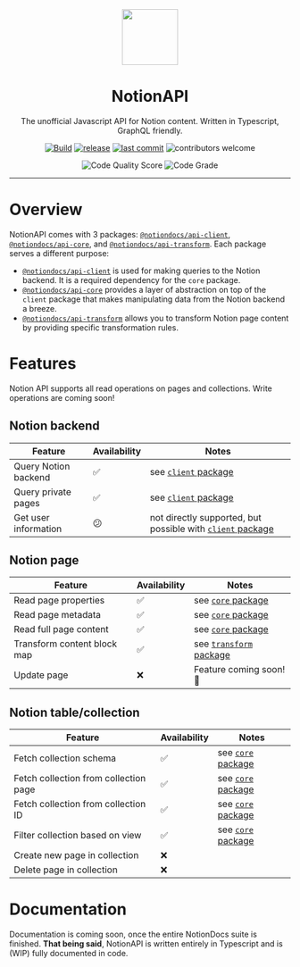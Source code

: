 <div align="center">

<img src="https://avatars2.githubusercontent.com/u/67568167" width="100"/>  

<h1>NotionAPI</h1>
<p>The unofficial Javascript API for Notion content. Written in Typescript, GraphQL friendly.</p>

[![Build](https://github.com/NotionDocs/NotionAPI/actions/workflows/build.yml/badge.svg)](https://github.com/NotionDocs/NotionAPI/actions/workflows/build.yml)
[![release](https://badgen.net/github/release/NotionDocs/NotionAPI)](https://github.com/NotionDocs/NotionAPI/releases)
[![last commit](https://badgen.net/github/last-commit/NotionDocs/NotionAPI/main)](https://github.com/NotionDocs/NotionAPI/commits/main)
![contributors welcome](https://badgen.net/badge/contributors/welcome/purple)

![Code Quality Score](https://www.code-inspector.com/project/21908/score/svg)
![Code Grade](https://www.code-inspector.com/project/21908/status/svg)

</div>

---

# Overview

NotionAPI comes with 3 packages: [`@notiondocs/api-client`](https://github.com/NotionDocs/NotionAPI/packages/696039), [`@notiondocs/api-core`](https://github.com/NotionDocs/NotionAPI/packages/696041), and [`@notiondocs/api-transform`](https://github.com/NotionDocs/NotionAPI/packages/696040). Each package serves a different purpose:

- [`@notiondocs/api-client`](https://github.com/NotionDocs/NotionAPI/packages/696039) is used for making queries to the Notion backend. It is a required dependency for the `core` package.
- [`@notiondocs/api-core`](https://github.com/NotionDocs/NotionAPI/packages/696041) provides a layer of abstraction on top of the `client` package that makes manipulating data from the Notion backend a breeze.
- [`@notiondocs/api-transform`](https://github.com/NotionDocs/NotionAPI/packages/696040) allows you to transform Notion page content by providing specific transformation rules.

# Features

Notion API supports all read operations on pages and collections. Write operations are coming soon!

## Notion backend

| Feature | Availability | Notes |
|---------|--------------|-------|
| Query Notion backend | ✅ | see [`client` package](https://github.com/NotionDocs/NotionAPI/tree/main/packages/client) |
| Query private pages | ✅ | see [`client` package](https://github.com/NotionDocs/NotionAPI/tree/main/packages/client) |
| Get user information | 😕 | not directly supported, but possible with [`client` package](https://github.com/NotionDocs/NotionAPI/tree/main/packages/client) |

## Notion page

| Feature | Availability | Notes |
|---------|--------------|-------|
| Read page properties | ✅ | see [`core` package](https://github.com/NotionDocs/NotionAPI/tree/main/packages/core) |
| Read page metadata | ✅ | see [`core` package](https://github.com/NotionDocs/NotionAPI/tree/main/packages/core) |
| Read full page content | ✅ | see [`core` package](https://github.com/NotionDocs/NotionAPI/tree/main/packages/core) |
| Transform content block map | ✅ | see [`transform` package](https://github.com/NotionDocs/NotionAPI/tree/main/packages/transform) |
| Update page | ❌ | Feature coming soon! 👀 |

## Notion table/collection

| Feature | Availability | Notes |
|---------|--------------|-------|
| Fetch collection schema | ✅ | see [`core` package](https://github.com/NotionDocs/NotionAPI/tree/main/packages/core) |
| Fetch collection from collection page | ✅ | see [`core` package](https://github.com/NotionDocs/NotionAPI/tree/main/packages/core) |
| Fetch collection from collection ID | ✅ | see [`core` package](https://github.com/NotionDocs/NotionAPI/tree/main/packages/core) |
| Filter collection based on view | ✅ | see [`core` package](https://github.com/NotionDocs/NotionAPI/tree/main/packages/core) |
| Create new page in collection    | ❌ |                                                                         |
| Delete page in collection        | ❌ |                                                                         |

# Documentation

Documentation is coming soon, once the entire NotionDocs suite is finished. **That being said**, NotionAPI is written entirely in Typescript and is (WIP) fully documented in code.